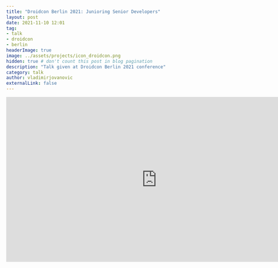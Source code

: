 ```yaml
---
title: "Droidcon Berlin 2021: Junioring Senior Developers"
layout: post
date: 2021-11-10 12:01
tag: 
- talk 
- droidcon
- berlin
headerImage: true
image: ../assets/projects/icon_droidcon.png
hidden: true # don't count this post in blog pagination
description: "Talk given at Droidcon Berlin 2021 conference"
category: talk
author: vladimirjovanovic
externalLink: false
---
```

<p style="text-align: center">
	<iframe width="810" height="445"  src="https://player.vimeo.com/video/642479638?autopause=0&amp;autoplay=0&amp;color=00adef&amp;portrait=0&amp;byline=0&amp;title=0" frameborder="0" allowfullscreen="allowfullscreen"></iframe>
</p>
